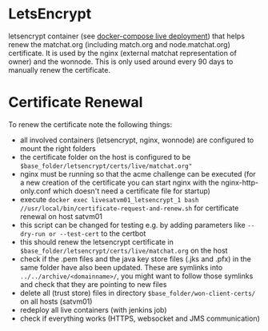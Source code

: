# LetsEncrypt

letsencrypt container (see [docker-compose live deployment](https://github.com/researchstudio-sat/webofneeds/blob/master/webofneeds/won-docker/deploy/live_satvm01/docker-compose.yml)) that helps renew the matchat.org (including match.org and node.matchat.org) certificate.
It is used by the nginx (external matchat representation of owner) and the wonnode.
This is only used around every 90 days to manually renew the certificate.

# Certificate Renewal

To renew the certificate note the following things:
- all involved containers (letsencrypt, nginx, wonnode) are configured to mount the right folders
- the certificate folder on the host is configured to be `$base_folder/letsencrypt/certs/live/matchat.org"`
- nginx must be running so that the acme challenge can be executed (for a new creation of the certificate you can start nginx with the nginx-http-only.conf which doesn't need a certificate file for startup)
- execute `docker exec livesatvm01_letsencrypt_1 bash //usr/local/bin/certificate-request-and-renew.sh` for certificate renewal on host satvm01
- this script can be changed for testing e.g. by adding parameters like `--dry-run or --test-cert` to the certbot
- this should renew the letsencrypt certificate in `$base_folder/letsencrypt/certs/live/matchat.org` on the host
- check if the .pem files and the java key store files (.jks and .pfx) in the same folder have also been updated. These are symlinks into `../../archive/<domainname>/`, you might want to follow those symlinks and check that they are pointing to new files
- delete all (trust store) files in directory `$base_folder/won-client-certs/` on all hosts (satvm01)
- redeploy all live containers (with jenkins job)
- check if everything works (HTTPS, websocket and JMS communication)


